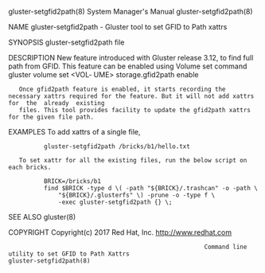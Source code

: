 
gluster-setgfid2path(8)                                                System Manager's Manual                                               gluster-setgfid2path(8)

NAME
       gluster-setgfid2path - Gluster tool to set GFID to Path xattrs

SYNOPSIS
       gluster-setgfid2path file

DESCRIPTION
       New feature introduced with Gluster release 3.12, to find full path from GFID.  This feature can be enabled using Volume set command gluster volume set <VOL‐
       UME> storage.gfid2path enable

       Once gfid2path feature is enabled, it starts recording the necessary xattrs required for the feature. But it will not add xattrs  for  the  already  existing
       files. This tool provides facility to update the gfid2path xattrs for the given file path.

EXAMPLES
       To add xattrs of a single file,

              gluster-setgfid2path /bricks/b1/hello.txt

       To set xattr for all the existing files, run the below script on each bricks.

              BRICK=/bricks/b1
              find $BRICK -type d \( -path "${BRICK}/.trashcan" -o -path \
                  "${BRICK}/.glusterfs" \) -prune -o -type f \
                  -exec gluster-setgfid2path {} \;

SEE ALSO
       gluster(8)

COPYRIGHT
       Copyright(c) 2017   Red Hat, Inc.   <http://www.redhat.com>

                                                           Command line utility to set GFID to Path Xattrs                                   gluster-setgfid2path(8)
